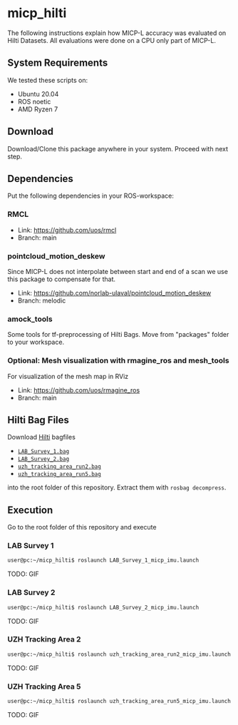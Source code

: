 # micp_hilti

The following instructions explain how MICP-L accuracy was evaluated on Hilti Datasets. All evaluations were done on a CPU only part of MICP-L.

## System Requirements

We tested these scripts on:
- Ubuntu 20.04
- ROS noetic
- AMD Ryzen 7

## Download

Download/Clone this package anywhere in your system. Proceed with next step.

## Dependencies

Put the following dependencies in your ROS-workspace:

### RMCL

- Link: https://github.com/uos/rmcl
- Branch: main


### pointcloud_motion_deskew

Since MICP-L does not interpolate between start and end of a scan we use this package to compensate for that.

- Link: https://github.com/norlab-ulaval/pointcloud_motion_deskew
- Branch: melodic

### amock_tools

Some tools for tf-preprocessing of Hilti Bags. Move from "packages" folder to your workspace.

### Optional: Mesh visualization with rmagine_ros and mesh_tools

For visualization of the mesh map in RViz

- Link: https://github.com/uos/rmagine_ros
- Branch: main

## Hilti Bag Files

Download [Hilti](https://hilti-challenge.com/dataset-2021.html) bagfiles
- [`LAB_Survey_1.bag`](https://storage.googleapis.com/hilti_challenge/LAB_Survey_1.bag)
- [`LAB_Survey_2.bag`](https://storage.googleapis.com/hilti_challenge/LAB_Survey_2.bag)
- [`uzh_tracking_area_run2.bag`](https://storage.googleapis.com/hilti_challenge/uzh_tracking_area_run2.bag)
- [`uzh_tracking_area_run5.bag`](https://storage.googleapis.com/hilti_challenge/uzh_tracking_area_run5.bag)

into the root folder of this repository. Extract them with `rosbag decompress`.

## Execution

Go to the root folder of this repository and execute

### LAB Survey 1

```bash
user@pc:~/micp_hilti$ roslaunch LAB_Survey_1_micp_imu.launch
```

TODO: GIF

### LAB Survey 2

```bash
user@pc:~/micp_hilti$ roslaunch LAB_Survey_2_micp_imu.launch
```

TODO: GIF

### UZH Tracking Area 2

```bash
user@pc:~/micp_hilti$ roslaunch uzh_tracking_area_run2_micp_imu.launch
```

TODO: GIF

### UZH Tracking Area 5

```bash
user@pc:~/micp_hilti$ roslaunch uzh_tracking_area_run5_micp_imu.launch
```

TODO: GIF

